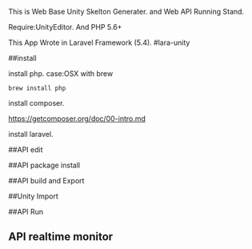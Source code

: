 This is Web Base Unity Skelton Generater.
and Web API Running Stand.

Require:UnityEditor. And PHP 5.6+

This App Wrote in Laravel Framework (5.4).
#lara-unity

##install

install php.
case:OSX with brew
```
brew install php

```
install composer.

https://getcomposer.org/doc/00-intro.md

install laravel.



##API edit

##API package install

##API build and Export

##Unity Import

##API Run

## API realtime monitor







